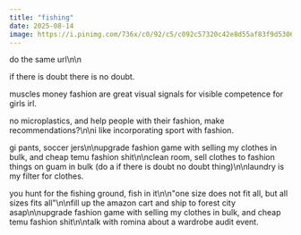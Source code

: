 ```yaml
---
title: "fishing"
date: 2025-08-14
image: https://i.pinimg.com/736x/c0/92/c5/c092c57320c42e8d55af83f9d5306314.jpg
---
```


do the same url\n\n

if there is doubt there is no doubt.

muscles money fashion are great visual signals for visible competence for girls irl.

no microplastics, and help people with their fashion, make recommendations?\n\ni like incorporating sport with fashion.

gi pants, soccer jers\n\nupgrade fashion game with selling my clothes in bulk, and cheap temu fashion shit\n\nclean room, sell clothes to fashion things on guam in bulk (do a if there is doubt no doubt thing)\n\nlaundry is my filter for clothes.

you hunt for the fishing ground, fish in it\n\n"one size does not fit all, but all sizes fits all"\n\nfill  up the amazon cart and ship to forest city asap\n\nupgrade fashion game with selling my clothes in bulk, and cheap temu fashion shit\n\ntalk with romina about a wardrobe audit event.
